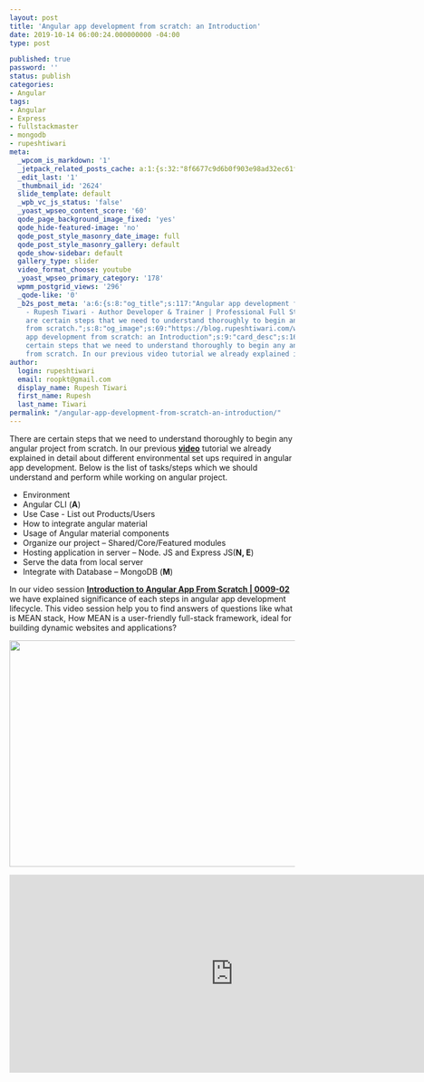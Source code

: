 ```yaml
---
layout: post
title: 'Angular app development from scratch: an Introduction'
date: 2019-10-14 06:00:24.000000000 -04:00
type: post

published: true
password: ''
status: publish
categories:
- Angular
tags:
- Angular
- Express
- fullstackmaster
- mongodb
- rupeshtiwari
meta:
  _wpcom_is_markdown: '1'
  _jetpack_related_posts_cache: a:1:{s:32:"8f6677c9d6b0f903e98ad32ec61f8deb";a:2:{s:7:"expires";i:1610268100;s:7:"payload";a:3:{i:0;a:1:{s:2:"id";i:2651;}i:1;a:1:{s:2:"id";i:2630;}i:2;a:1:{s:2:"id";i:3465;}}}}
  _edit_last: '1'
  _thumbnail_id: '2624'
  slide_template: default
  _wpb_vc_js_status: 'false'
  _yoast_wpseo_content_score: '60'
  qode_page_background_image_fixed: 'yes'
  qode_hide-featured-image: 'no'
  qode_post_style_masonry_date_image: full
  qode_post_style_masonry_gallery: default
  qode_show-sidebar: default
  gallery_type: slider
  video_format_choose: youtube
  _yoast_wpseo_primary_category: '178'
  wpmm_postgrid_views: '296'
  _qode-like: '0'
  _b2s_post_meta: 'a:6:{s:8:"og_title";s:117:"Angular app development from scratch:
    - Rupesh Tiwari - Author Developer & Trainer | Professional Full Stack Training";s:7:"og_desc";s:104:"There
    are certain steps that we need to understand thoroughly to begin any angular project
    from scratch.";s:8:"og_image";s:69:"https://blog.rupeshtiwari.com/wp-content/uploads/2019/10/RUPESH-5.png";s:10:"card_title";s:53:"Angular
    app development from scratch: an Introduction";s:9:"card_desc";s:160:"There are
    certain steps that we need to understand thoroughly to begin any angular project
    from scratch. In our previous video tutorial we already explained in ";s:10:"card_image";s:69:"https://blog.rupeshtiwari.com/wp-content/uploads/2019/10/RUPESH-5.png";}'
author:
  login: rupeshtiwari
  email: roopkt@gmail.com
  display_name: Rupesh Tiwari
  first_name: Rupesh
  last_name: Tiwari
permalink: "/angular-app-development-from-scratch-an-introduction/"
---
```

<p>There are certain steps that we need to understand thoroughly to begin any angular project from scratch. In our previous <a href="https://www.youtube.com/watch?v=4b9xjzjY38c&amp;list=PLZed_adPqIJrl9pwlERGhU-RCNOtKqvyD&amp;index=2&amp;t=0s" target="_blank" rel="noopener noreferrer"><strong>video</strong></a> tutorial we already explained in detail about different environmental set ups required in angular app development. Below is the list of tasks/steps which we should understand and perform while working on angular project.</p>
<ul>
<li>Environment</li>
<li>Angular CLI (<strong>A</strong>)</li>
<li>Use Case - List out Products/Users</li>
<li>How to integrate angular material</li>
<li>Usage of Angular material components</li>
<li>Organize our project – Shared/Core/Featured modules</li>
<li>Hosting application in server – Node. JS and Express JS(<strong>N, E</strong>)</li>
<li>Serve the data from local server</li>
<li>Integrate with Database – MongoDB (<strong>M</strong>)</li>
</ul>
<p>In our video session <a href="https://www.youtube.com/watch?v=fReXlw6iekU&amp;list=PLZed_adPqIJrl9pwlERGhU-RCNOtKqvyD&amp;index=3&amp;t=0s" target="_blank" rel="noopener noreferrer"><strong>Introduction to Angular App From Scratch | 0009-02 </strong></a>we have explained significance of each steps in angular app development lifecycle. This video session help you to find answers of questions like what is MEAN stack, How MEAN is a user-friendly full-stack framework, ideal for building dynamic websites and applications?</p>
<p><img class="alignnone size-full wp-image-2623" src="{{ site.baseurl }}/assets/2019/10/OE-2.png" alt="" width="790" height="400" /></p>
<p><iframe src="https://www.youtube.com/embed/fReXlw6iekU" width="790" height="350" frameborder="0" allowfullscreen="allowfullscreen"><span data-mce-type="bookmark" style="display: inline-block; width: 0px; overflow: hidden; line-height: 0;" class="mce_SELRES_start">﻿</span></iframe></p>
